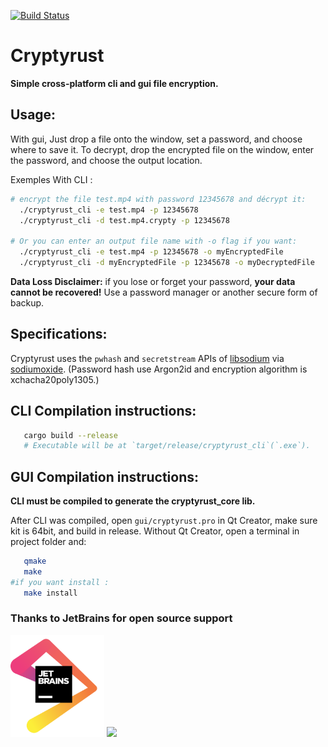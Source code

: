 [![Build Status](https://www.travis-ci.com/Antidote1911/cryptyrust.svg?branch=master)](https://www.travis-ci.com/Antidote1911/cryptyrust)

# Cryptyrust
**Simple cross-platform cli and gui file encryption.**

## Usage:
With gui, Just drop a file onto the window, set a password, and choose where to save it. To decrypt, drop the encrypted file on the window, enter the password, and choose the output location.

Exemples With CLI :
```bash
# encrypt the file test.mp4 with password 12345678 and décrypt it:
  ./cryptyrust_cli -e test.mp4 -p 12345678
  ./cryptyrust_cli -d test.mp4.crypty -p 12345678

# Or you can enter an output file name with -o flag if you want:
  ./cryptyrust_cli -e test.mp4 -p 12345678 -o myEncryptedFile
  ./cryptyrust_cli -d myEncryptedFile -p 12345678 -o myDecryptedFile
```

**Data Loss Disclaimer:** if you lose or forget your password, **your data cannot be recovered!** Use a password manager or another secure form of backup.

## Specifications:
Cryptyrust uses the `pwhash` and `secretstream` APIs of [libsodium](https://doc.libsodium.org/) via [sodiumoxide](https://github.com/sodiumoxide/sodiumoxide).
(Password hash use Argon2id and encryption algorithm is xchacha20poly1305.)

## CLI Compilation instructions:
```bash
   cargo build --release
   # Executable will be at `target/release/cryptyrust_cli`(`.exe`).
```

## GUI Compilation instructions:
**CLI must be compiled to generate the cryptyrust_core lib.**

After CLI was compiled, open `gui/cryptyrust.pro` in Qt Creator, make sure kit is 64bit, and build in release. Without Qt Creator, open a terminal in project folder and:

```bash
   qmake
   make
#if you want install :
   make install
```
### Thanks to JetBrains for open source support

<a href="https://www.jetbrains.com/"><img src="./jetbrains.png" alt="jetbrains" width="150"></a>
<img src='https://www.gnu.org/graphics/gplv3-with-text-136x68.png'/>
